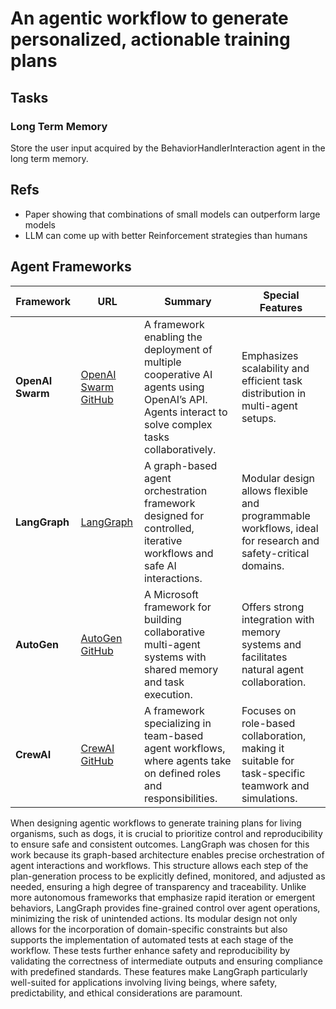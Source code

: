 # An agentic workflow to generate personalized, actionable training plans

## Tasks

### Long Term Memory

Store the user input acquired by the BehaviorHandlerInteraction agent in the long term memory.

## Refs

- Paper showing that combinations of small models can outperform large models
- LLM can come up with better Reinforcement strategies than humans

## Agent Frameworks

| **Framework**    | **URL**                                                | **Summary**                                                                                                                                       | **Special Features**                                                                                       |
|------------------|--------------------------------------------------------|---------------------------------------------------------------------------------------------------------------------------------------------------|------------------------------------------------------------------------------------------------------------|
| **OpenAI Swarm** | [OpenAI Swarm GitHub](https://github.com/openai)       | A framework enabling the deployment of multiple cooperative AI agents using OpenAI’s API. Agents interact to solve complex tasks collaboratively. | Emphasizes scalability and efficient task distribution in multi-agent setups.                              |
| **LangGraph**    | [LangGraph](https://github.com/langgraph)              | A graph-based agent orchestration framework designed for controlled, iterative workflows and safe AI interactions.                                | Modular design allows flexible and programmable workflows, ideal for research and safety-critical domains. |
| **AutoGen**      | [AutoGen GitHub](https://github.com/microsoft/autogen) | A Microsoft framework for building collaborative multi-agent systems with shared memory and task execution.                                       | Offers strong integration with memory systems and facilitates natural agent collaboration.                 |
| **CrewAI**       | [CrewAI GitHub](https://github.com/crewai)             | A framework specializing in team-based agent workflows, where agents take on defined roles and responsibilities.                                  | Focuses on role-based collaboration, making it suitable for task-specific teamwork and simulations.        |

When designing agentic workflows to generate training plans for living organisms, such as dogs, it is crucial to
prioritize control and reproducibility to ensure safe and consistent outcomes. LangGraph was chosen for this work
because its graph-based architecture enables precise orchestration of agent interactions and workflows. This structure
allows each step of the plan-generation process to be explicitly defined, monitored, and adjusted as needed, ensuring a
high degree of transparency and traceability. Unlike more autonomous frameworks that emphasize rapid iteration or
emergent behaviors, LangGraph provides fine-grained control over agent operations, minimizing the risk of unintended
actions. Its modular design not only allows for the incorporation of domain-specific constraints but also supports the
implementation of automated tests at each stage of the workflow. These tests further enhance safety and reproducibility
by validating the correctness of intermediate outputs and ensuring compliance with predefined standards. These features
make LangGraph particularly well-suited for applications involving living beings, where safety, predictability, and
ethical considerations are paramount.